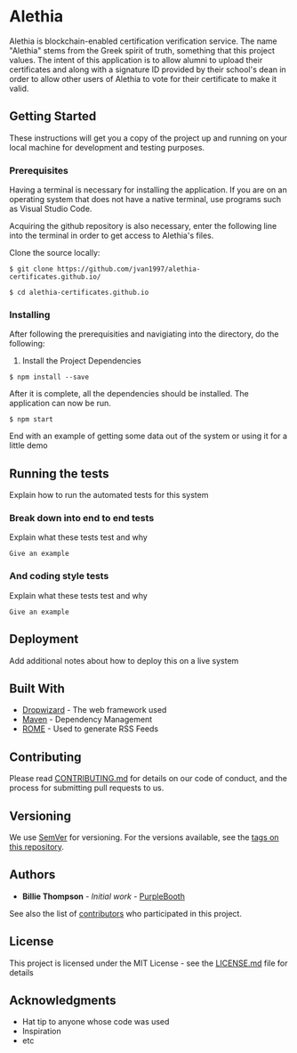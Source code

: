# Alethia

Alethia is blockchain-enabled certification verification service. The name "Alethia" stems from the Greek spirit of truth, something that this project values. The intent of this application is to allow alumni to upload their certificates and along with a signature ID provided by their school's dean in order to allow other users of Alethia to vote for their certificate to make it valid. 

## Getting Started

These instructions will get you a copy of the project up and running on your local machine for development and testing purposes.

### Prerequisites

Having a terminal is necessary for installing the application. If you are on an operating system that does not have a native terminal, use programs such as Visual Studio Code.

Acquiring the github repository is also necessary, enter the following line into the terminal in order to get access to Alethia's files.

Clone the source locally:


```
$ git clone https://github.com/jvan1997/alethia-certificates.github.io/

$ cd alethia-certificates.github.io
```

### Installing

After following the prerequisities and navigiating into the directory, do the following:

1. Install the Project Dependencies

```
$ npm install --save
```

After it is complete, all the dependencies should be installed. The application can now be run.

```
$ npm start
```

End with an example of getting some data out of the system or using it for a little demo

## Running the tests

Explain how to run the automated tests for this system

### Break down into end to end tests

Explain what these tests test and why

```
Give an example
```

### And coding style tests

Explain what these tests test and why

```
Give an example
```

## Deployment

Add additional notes about how to deploy this on a live system

## Built With

* [Dropwizard](http://www.dropwizard.io/1.0.2/docs/) - The web framework used
* [Maven](https://maven.apache.org/) - Dependency Management
* [ROME](https://rometools.github.io/rome/) - Used to generate RSS Feeds

## Contributing

Please read [CONTRIBUTING.md](https://gist.github.com/PurpleBooth/b24679402957c63ec426) for details on our code of conduct, and the process for submitting pull requests to us.

## Versioning

We use [SemVer](http://semver.org/) for versioning. For the versions available, see the [tags on this repository](https://github.com/your/project/tags). 

## Authors

* **Billie Thompson** - *Initial work* - [PurpleBooth](https://github.com/PurpleBooth)

See also the list of [contributors](https://github.com/your/project/contributors) who participated in this project.

## License

This project is licensed under the MIT License - see the [LICENSE.md](LICENSE.md) file for details

## Acknowledgments

* Hat tip to anyone whose code was used
* Inspiration
* etc
